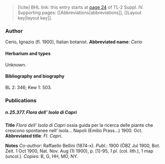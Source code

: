 > [!cite] BHL link: this entry starts at [page 24](https://www.biodiversitylibrary.org/page/33265701) of TL-2 Suppl. IV.
> Supporting pages: [[Abbreviations|abbreviations]], [[Layout key|layout key]].

### Author

Cerio, Ignazio (fl. 1900), Italian botanist. 
**Abbreviated name**: *Cerio*

#### Herbarium and types

Unknown.

#### Bibliography and biography

BL 2: 346; Kew 1: 503.

### Publications

##### n.25.377. Flora dell’ Isola di Capri

**Title**
*Flora dell’ Isola di Capri* ossia guida per la ricerca delle piante che crescono spontanee nell’ isola... Napoli (Emilio Prass...) 1900. Oct.
**Abbreviated title**: *Fl. Capri*.

**Notes**
*Co-author*: Raffaello Bellini (1874-x).
*Publ*.: 1900 (ÖBZ Jul 1900, Bot. Zeit. 1 Oct 1900, Nat. Nov. Aug (1) 1900), p. \[1\]-95, *1 pl*. (col. lith.), 1 map (uncol.). *Copies*: B, G, HH, MO, NY.

